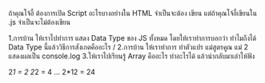 ถ้าคุณโจ้อี้ ต้องการเปิด Script อะไรบางอย่างใน HTML จำเป็นจะต้อง เขียน <script> </script>
แต่ถ้าคุณโจ้อี้เขียนใน .js จำเป็นจะไม่ต้องเขียน <script></script>

1.การบ้าน ให้เราไปทำการ แสดง Data Type ของ JS ทั้งหมด โดยให้เราทำการบอกว่า ทำไมถึงได้ Data Type นี้แล้ววิธีการสังเกตคืออะไร /
2.การบ้าน ให้เราทำการ ทำตัวแปร แม่สูตรคูณ แม่ 2 แสดงผลเป็น console.log 
3.ให้เราไปเรียนรู้ Array คืออะไร ทำอะไรได้ แล้วนำกลับมาเล่าให้ฟัง

2*1 = 2
2*2 = 4
...
2*12 = 24